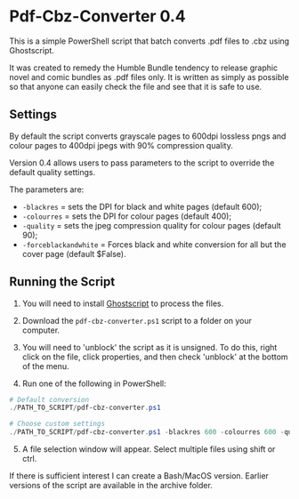 # Pdf-Cbz-Converter 0.4
This is a simple PowerShell script that batch converts .pdf files to .cbz using Ghostscript. 

It was created to remedy the Humble Bundle tendency to release graphic novel and comic bundles as .pdf files only. It is written as simply as possible so that anyone can easily check the file and see that it is safe to use.

## Settings

By default the script converts grayscale pages to 600dpi lossless pngs and colour pages to 400dpi jpegs with 90% compression quality. 

Version 0.4 allows users to pass parameters to the script to override the default quality settings.

The parameters are:

- `-blackres` = sets the DPI for black and white pages (default 600);
- `-colourres` = sets the DPI for colour pages (default 400);
- `-quality` = sets the jpeg compression quality for colour pages (default 90);
- `-forceblackandwhite` = Forces black and white conversion for all but the cover page (default $False).

## Running the Script

1) You will need to install [Ghostscript](https://ghostscript.com/releases/gsdnld.html) to process the files.

2) Download the `pdf-cbz-converter.ps1` script to a folder on your computer.

3) You will need to 'unblock' the script as it is unsigned. To do this, right click on the file, click properties, and then check 'unblock' at the bottom of the menu.

4) Run one of the following in PowerShell:

```powershell
# Default conversion
./PATH_TO_SCRIPT/pdf-cbz-converter.ps1

# Choose custom settings
./PATH_TO_SCRIPT/pdf-cbz-converter.ps1 -blackres 600 -colourres 600 -quality 90 -forceblackandwhite $False
```
5) A file selection window will appear. Select multiple files using shift or ctrl.

If there is sufficient interest I can create a Bash/MacOS version. Earlier versions of the script are available in the archive folder.
